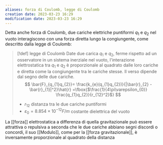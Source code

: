 ```yaml
---
aliases: forza di Coulomb, legge di Coulomb
creation date: 2023-03-23 16:29
modification date: 2023-03-23 16:29
---
```


Detta anche forza di Coulomb, due cariche elettriche puntiformi $q_{1}$ e $q_{2}$ nel vuoto interagiscono con una forza diretta lungo la congiungente, come descritto dalla legge di Coulomb:

> [!def] legge di Coulomb
> Date due carica $q_{1}$ e $q_{2}$, ferme rispetto ad un osservatore in un sistema inerziale nel vuoto, l'interazione elettrostatica tra $q_{1}$ e $q_{2}$ è proporzionale al quadrato dalle loro cariche e diretta come la congiungente tra le cariche stesse. Il verso dipende dal segno delle due cariche.
> $$
> \bar{F}_{q_{1}q_{2}}= \frac{k_{e}(q_{1}q_{2})}{|\bar{r}_{2} - \bar{r}_{1}|^2}\hat{r} =\fbox{$\frac{1}{4\pi\varepsilon_{0}} \frac{q_{1}q_{2}}{r_{12}^2}$}
> $$
> - $r_{12}$ distanza tra le due cariche puntiformi
> - $\varepsilon_{0} = 8.854 \times 10^{-12} F / m$ costante dielettrica del vuoto

La [[forza]] elettrostatica a differenza di quella gravitazionale può essere attrattiva o repulsiva a seconda che le due cariche abbiano segni discordi o concordi, il suo [[Modulo]], come per la [[forza gravitazionale]], è inversamente proporzionale al quadrato della distanza




